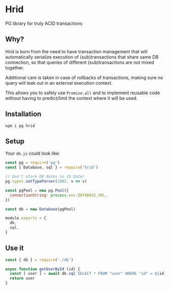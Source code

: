 # Hrid
PG library for truly ACID transactions

## Why?
Hrid is born from the need to have transaction management that will automatically serialize execution of (sub)transactions that share same DB connection, so that queries of different (sub)transactions are not mixed together.

Additional care is taken in case of rollbacks of transactions, making sure no query will leak out in an external execution context.

This allows you to safely use `Promise.all` and to implement reusable code without having to predict/limit the context where it will be used.

## Installation

```
npm i pg hrid
```

## Setup

Your `db.js` could look like:

```js
const pg = require('pg')
const { Database, sql } = require('hrid')

// Don't store DB dates in JS Date!
pg.types.setTypeParser(1082, v => v)

const pgPool = new pg.Pool({
  connectionString: process.env.DATABASE_URL,
})

const db = new Database(pgPool)

module.exports = {
  db,
  sql,
}
```

## Use it

```js
const { db } = require('./db')

async function getUserById (id) {
  const [ user ] = await db.sql`SELECT * FROM "user" WHERE "id" = ${id}`
  return user
}
```
